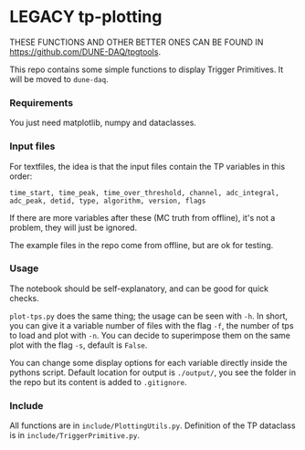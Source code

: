 # LEGACY tp-plotting

THESE FUNCTIONS AND OTHER BETTER ONES CAN BE FOUND IN https://github.com/DUNE-DAQ/tpgtools.

This repo contains some simple functions to display Trigger Primitives.
It will be moved to `dune-daq`.

### Requirements

You just need matplotlib, numpy and dataclasses.

### Input files
For textfiles, the idea is that the input files contain the TP variables in this order:
```
time_start, time_peak, time_over_threshold, channel, adc_integral, adc_peak, detid, type, algorithm, version, flags
```
If there are more variables after these (MC truth from offline), it's not a problem, they will just be ignored.

The example files in the repo come from offline, but are ok for testing.

### Usage

The notebook should be self-explanatory, and can be good for quick checks.

`plot-tps.py` does the same thing; the usage can be seen with `-h`. 
In short, you can give it a variable number of files with the flag `-f`, the number of tps to load and plot with `-n`.
You can decide to superimpose them on the same plot with the flag `-s`, default is `False`.

You can change some display options for each variable directly inside the pythons script.
Default location for output is `./output/`, you see the folder in the repo but its content is added to `.gitignore`.


### Include

All functions are in `include/PlottingUtils.py`. 
Definition of the TP dataclass is in `include/TriggerPrimitive.py`.
